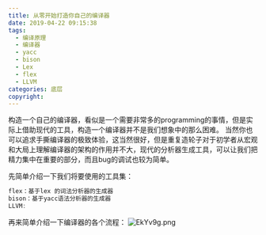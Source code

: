 ```yaml
---
title: 从零开始打造你自己的编译器
date: 2019-04-22 09:15:38
tags:
  - 编译原理
  - 编译器
  - yacc
  - bison
  - Lex
  - flex
  - LLVM
categories: 底层
copyright:
---
```


构造一个自己的编译器，看似是一个需要非常多的programming的事情，但是实际上借助现代的工具，构造一个编译器并不是我们想象中的那么困难。
当然你也可以追求手撕编译器的极致体验，这当然很好，但是重复造轮子对于初学者从宏观和大局上理解编译器的架构的作用并不大，现代的分析器生成工具，可以让我们把精力集中在重要的部分，而且bug的调试也较为简单。

先简单介绍一下我们将要使用的工具集：
```c
flex：基于lex 的词法分析器的生成器
bison：基于yacc语法分析器的生成器
LLVM:
```

再来简单介绍一下编译器的各个流程：
![EkYv9g.png](https://s2.ax1x.com/2019/04/22/EkYv9g.png)

